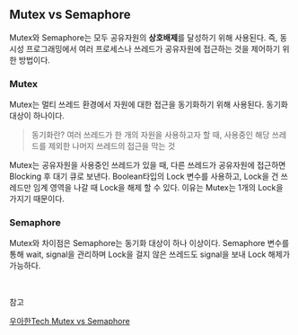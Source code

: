 ## Mutex vs Semaphore

Mutex와 Semaphore는 모두 공유자원의 **상호배제**를 달성하기 위해 사용된다. 즉, 동시성 프로그래밍에서 여러 프로세스나 쓰레드가 공유자원에 접근하는 것을 제어하기 위한 방법이다.

### Mutex

Mutex는 멀티 쓰레드 환경에서 자원에 대한 접근을 동기화하기 위해 사용된다. 동기화 대상이 하나이다.

> 동기화란? 여러 쓰레드가 한 개의 자원을 사용하고자 할 때, 사용중인 해당 쓰레드를 제외한 나머지 쓰레드의 접근을 막는 것

Mutex는 공유자원을 사용중인 쓰레드가 있을 때, 다른 쓰레드가 공유자원에 접근하면 Blocking 후 대기 큐로 보낸다. Boolean타입의 Lock 변수를 사용하고, Lock을 건 쓰레드만 임계 영역을 나갈 때 Lock을 해제 할 수 있다. 이유는 Mutex는 1개의 Lock을 가지기 때문이다.

### Semaphore

Mutex와 차이점은 Semaphore는 동기화 대상이 하나 이상이다. Semaphore 변수를 통해 wait, signal을 관리하며 Lock을 걸지 않은 쓰레드도 signal을 보내 Lock 해제가 가능하다.

<br>

참고

[우아한Tech Mutex vs Semaphore](https://www.youtube.com/watch?v=oazGbhBCOfU)
